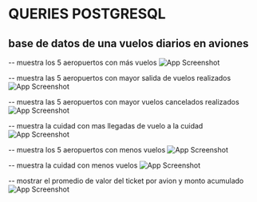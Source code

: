 # QUERIES POSTGRESQL

## base de datos de una vuelos diarios en aviones

-- muestra los 5 aeropuertos con más vuelos
![App Screenshot](https://github.com/ariescacy9/queries_sql/blob/master/img/Captura1.JPG?raw=true)

-- muestra las 5 aeropuertos con mayor salida de vuelos realizados
![App Screenshot](https://github.com/ariescacy9/queries_sql/blob/master/img/Captura2.JPG?raw=true)

-- muestra las 5 aeropuertos con mayor vuelos cancelados realizados
![App Screenshot](https://github.com/ariescacy9/queries_sql/blob/master/img/Captura3.JPG?raw=true)

-- muestra la cuidad con mas llegadas de vuelo a la cuidad
![App Screenshot](https://github.com/ariescacy9/queries_sql/blob/master/img/Captura4.JPG?raw=true)

-- muestra los 5 aeropuertos con menos vuelos
![App Screenshot](https://github.com/ariescacy9/queries_sql/blob/master/img/Captura5.JPG?raw=true)

-- muestra la cuidad con menos vuelos
![App Screenshot](https://github.com/ariescacy9/queries_sql/blob/master/img/Captura6.JPG?raw=true)

-- mostrar el promedio de valor del ticket por avion y monto acumulado
![App Screenshot](https://github.com/ariescacy9/queries_sql/blob/master/img/Captura7.JPG?raw=true)